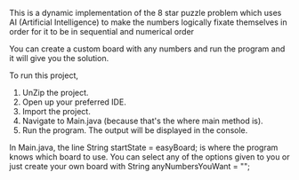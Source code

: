 This is a dynamic implementation of the 8 star puzzle problem which uses AI (Artificial Intelligence) to make the numbers logically fixate themselves in order for it to be in sequential and numerical order
  
You can create a custom board with any numbers and run the program and it will give you the solution.

To run this project,

1.  UnZip the project.
2.  Open up your preferred IDE.
3.  Import the project.
4.  Navigate to Main.java (because that's the where main method is). 
5.  Run the program.  The output will be displayed in the console.     


In Main.java, the line String startState = easyBoard; is where the program knows which board to use. 
You can select any of the options given to you or just create your own board with String anyNumbersYouWant = ""; 
